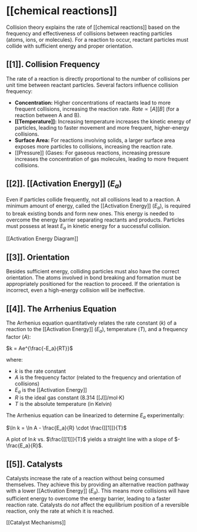 # [[chemical reactions]]

Collision theory explains the rate of [[chemical reactions]] based on the frequency and effectiveness of collisions between reacting particles (atoms, ions, or molecules).  For a reaction to occur, reactant particles must collide with sufficient energy and proper orientation.

## [[1]]. Collision Frequency

The rate of a reaction is directly proportional to the number of collisions per unit time between reactant particles.  Several factors influence collision frequency:

* **Concentration:** Higher concentrations of reactants lead to more frequent collisions, increasing the reaction rate.  $Rate \propto [A][B]$ (for a reaction between A and B).
* **[[Temperature]]:** Increasing temperature increases the kinetic energy of particles, leading to faster movement and more frequent, higher-energy collisions.
* **Surface Area:** For reactions involving solids, a larger surface area exposes more particles to collisions, increasing the reaction rate.
* [[Pressure]] (Gases: For gaseous reactions, increasing pressure increases the concentration of gas molecules, leading to more frequent collisions.

## [[2]]. [[Activation Energy]] ($E_a$)

Even if particles collide frequently, not all collisions lead to a reaction.  A minimum amount of energy, called the [[Activation Energy]] ($E_a$), is required to break existing bonds and form new ones.  This energy is needed to overcome the energy barrier separating reactants and products.  Particles must possess at least $E_a$ in kinetic energy for a successful collision.

[[Activation Energy Diagram]]

## [[3]]. Orientation

Besides sufficient energy, colliding particles must also have the correct orientation.  The atoms involved in bond breaking and formation must be appropriately positioned for the reaction to proceed.  If the orientation is incorrect, even a high-energy collision will be ineffective.

## [[4]]. The Arrhenius Equation

The Arrhenius equation quantitatively relates the rate constant ($k$) of a reaction to the [[Activation Energy]] ($E_a$), temperature ($T$), and a frequency factor ($A$):

$k = Ae^{\frac{-E_a}{RT}}$

where:

* $k$ is the rate constant
* $A$ is the frequency factor (related to the frequency and orientation of collisions)
* $E_a$ is the [[Activation Energy]]
* $R$ is the ideal gas constant (8.314 [[J]]/mol·K)
* $T$ is the absolute temperature (in Kelvin)


The Arrhenius equation can be linearized to determine $E_a$ experimentally:

$\ln k = \ln A - \frac{E_a}{R} \cdot \frac{[[1]]}{T}$

A plot of $\ln k$ vs. $\frac{[[1]]}{T}$ yields a straight line with a slope of $-\frac{E_a}{R}$.

## [[5]]. Catalysts

Catalysts increase the rate of a reaction without being consumed themselves. They achieve this by providing an alternative reaction pathway with a lower [[Activation Energy]] ($E_a$).  This means more collisions will have sufficient energy to overcome the energy barrier, leading to a faster reaction rate.  Catalysts do *not* affect the equilibrium position of a reversible reaction, only the rate at which it is reached.

[[Catalyst Mechanisms]]